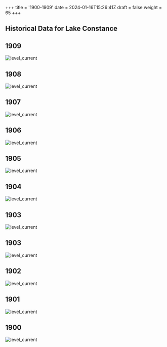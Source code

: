 +++
title = '1900-1909'
date = 2024-01-16T15:26:41Z
draft = false
weight = 65
+++

## Historical Data for Lake Constance

## 1909

![level_current](/images/EN/graphs_historic/longterm_EN_1909.png)

## 1908

![level_current](/images/EN/graphs_historic/longterm_EN_1908.png)

## 1907

![level_current](/images/EN/graphs_historic/longterm_EN_1907.png)

## 1906

![level_current](/images/EN/graphs_historic/longterm_EN_1906.png)

## 1905

![level_current](/images/EN/graphs_historic/longterm_EN_1905.png)

## 1904

![level_current](/images/EN/graphs_historic/longterm_EN_1904.png)

## 1903

![level_current](/images/EN/graphs_historic/longterm_EN_1904.png)

## 1903

![level_current](/images/EN/graphs_historic/longterm_EN_1903.png)

## 1902

![level_current](/images/EN/graphs_historic/longterm_EN_1902.png)

## 1901

![level_current](/images/EN/graphs_historic/longterm_EN_1901.png)

## 1900

![level_current](/images/EN/graphs_historic/longterm_EN_1900.png)